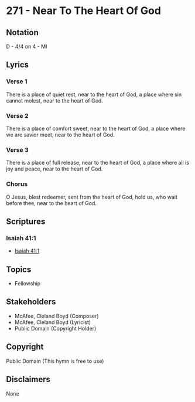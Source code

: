 # 271 - Near To The Heart Of God

## Notation

D - 4/4 on 4 - MI

## Lyrics

### Verse 1

There is a place of quiet rest, near to the heart of God, a place where sin cannot molest, near to the heart of God.

### Verse 2

There is a place of comfort sweet, near to the heart of God, a place where we are savior meet, near to the heart of God.

### Verse 3

There is a place of full release, near to the heart of God, a place where all is joy and peace, near to the heart of God.

### Chorus

O Jesus, blest redeemer, sent from the heart of God, hold us, who wait before thee, near to the heart of God.


## Scriptures

### Isaiah 41:1

- [Isaiah 41:1](https://www.biblegateway.com/passage/?search=Isaiah%2041%3A1)


## Topics

- Fellowship

## Stakeholders

- McAfee, Cleland Boyd (Composer)
- McAfee, Cleland Boyd (Lyricist)
- Public Domain (Copyright Holder)

## Copyright

Public Domain
(This hymn is free to use)

## Disclaimers

None

